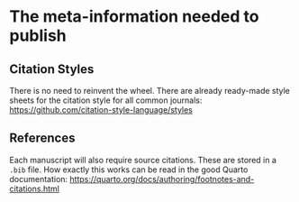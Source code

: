 # The meta-information needed to publish

## Citation Styles

There is no need to reinvent the wheel. There are already ready-made style sheets for the citation style for all common journals:
<https://github.com/citation-style-language/styles>

## References

Each manuscript will also require source citations. These are stored in a `.bib` file. How exactly this works can be read in the good Quarto documentation:
<https://quarto.org/docs/authoring/footnotes-and-citations.html>
